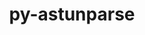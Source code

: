 ---
title: "py-astunparse"
layout: cache
categories: [package, develop-2024-03-24]
meta: {"versions": ["1.6.3"], "compilers": ["apple-clang@=15.0.0", "gcc@=11.4.0"], "oss": ["ubuntu22.04", "ventura"], "platforms": ["darwin", "linux"], "targets": ["aarch64", "neoverse_v1", "neoverse_v2", "x86_64_v3"], "stacks": ["e4s", "e4s-neoverse-v2", "e4s-neoverse_v1", "ml-darwin-aarch64-mps", "ml-linux-x86_64-cpu", "ml-linux-x86_64-cuda", "ml-linux-x86_64-rocm", "root"], "num_specs": 9, "num_specs_by_stack": {"root": 9, "ml-darwin-aarch64-mps": 1, "e4s-neoverse_v1": 2, "e4s-neoverse-v2": 2, "ml-linux-x86_64-cuda": 2, "ml-linux-x86_64-cpu": 2, "ml-linux-x86_64-rocm": 1, "e4s": 2}}
spec_details: [{"hash": "tb3ziitayi5bzlus2jrfo4emcfz6op6w", "compiler": "apple-clang@=15.0.0", "versions": ["1.6.3"], "os": "ventura", "platform": "darwin", "target": "aarch64", "variants": ["build_system=python_pip"], "stacks": ["root", "ml-darwin-aarch64-mps"], "size": "-", "tarball": "https://binaries.spack.io/develop-2024-03-24/build_cache/darwin-ventura-aarch64/apple-clang-15.0.0/py-astunparse-1.6.3/darwin-ventura-aarch64-apple-clang-15.0.0-py-astunparse-1.6.3-tb3ziitayi5bzlus2jrfo4emcfz6op6w.spack"}, {"hash": "uyczmrg52kjikfp5ze2rhmcz4ztvsypn", "compiler": "gcc@=11.4.0", "versions": ["1.6.3"], "os": "ubuntu22.04", "platform": "linux", "target": "neoverse_v1", "variants": ["build_system=python_pip"], "stacks": ["e4s-neoverse_v1", "root"], "size": "-", "tarball": "https://binaries.spack.io/develop-2024-03-24/build_cache/linux-ubuntu22.04-neoverse_v1/gcc-11.4.0/py-astunparse-1.6.3/linux-ubuntu22.04-neoverse_v1-gcc-11.4.0-py-astunparse-1.6.3-uyczmrg52kjikfp5ze2rhmcz4ztvsypn.spack"}, {"hash": "zdrqo7pydx4xbmoppeafmceev4ximvo7", "compiler": "gcc@=11.4.0", "versions": ["1.6.3"], "os": "ubuntu22.04", "platform": "linux", "target": "neoverse_v1", "variants": ["build_system=python_pip"], "stacks": ["e4s-neoverse_v1", "root"], "size": "-", "tarball": "https://binaries.spack.io/develop-2024-03-24/build_cache/linux-ubuntu22.04-neoverse_v1/gcc-11.4.0/py-astunparse-1.6.3/linux-ubuntu22.04-neoverse_v1-gcc-11.4.0-py-astunparse-1.6.3-zdrqo7pydx4xbmoppeafmceev4ximvo7.spack"}, {"hash": "3p6fhjl5nswuvkk2ty3kcurthe3owqtf", "compiler": "gcc@=11.4.0", "versions": ["1.6.3"], "os": "ubuntu22.04", "platform": "linux", "target": "neoverse_v2", "variants": ["build_system=python_pip"], "stacks": ["e4s-neoverse-v2", "root"], "size": "-", "tarball": "https://binaries.spack.io/develop-2024-03-24/build_cache/linux-ubuntu22.04-neoverse_v2/gcc-11.4.0/py-astunparse-1.6.3/linux-ubuntu22.04-neoverse_v2-gcc-11.4.0-py-astunparse-1.6.3-3p6fhjl5nswuvkk2ty3kcurthe3owqtf.spack"}, {"hash": "ctgx4soe36baisxkkudwcv3zz4imna32", "compiler": "gcc@=11.4.0", "versions": ["1.6.3"], "os": "ubuntu22.04", "platform": "linux", "target": "neoverse_v2", "variants": ["build_system=python_pip"], "stacks": ["e4s-neoverse-v2", "root"], "size": "-", "tarball": "https://binaries.spack.io/develop-2024-03-24/build_cache/linux-ubuntu22.04-neoverse_v2/gcc-11.4.0/py-astunparse-1.6.3/linux-ubuntu22.04-neoverse_v2-gcc-11.4.0-py-astunparse-1.6.3-ctgx4soe36baisxkkudwcv3zz4imna32.spack"}, {"hash": "ekpojvfvywszqf6uigjsgcwrbr4x7lqh", "compiler": "gcc@=11.4.0", "versions": ["1.6.3"], "os": "ubuntu22.04", "platform": "linux", "target": "x86_64_v3", "variants": ["build_system=python_pip"], "stacks": ["ml-linux-x86_64-cuda", "root", "ml-linux-x86_64-cpu", "ml-linux-x86_64-rocm"], "size": "-", "tarball": "https://binaries.spack.io/develop-2024-03-24/build_cache/linux-ubuntu22.04-x86_64_v3/gcc-11.4.0/py-astunparse-1.6.3/linux-ubuntu22.04-x86_64_v3-gcc-11.4.0-py-astunparse-1.6.3-ekpojvfvywszqf6uigjsgcwrbr4x7lqh.spack"}, {"hash": "6ihhlc45l2qndensnhhangkpnsr7tjsw", "compiler": "gcc@=11.4.0", "versions": ["1.6.3"], "os": "ubuntu22.04", "platform": "linux", "target": "x86_64_v3", "variants": ["build_system=python_pip"], "stacks": ["root", "e4s"], "size": "-", "tarball": "https://binaries.spack.io/develop-2024-03-24/build_cache/linux-ubuntu22.04-x86_64_v3/gcc-11.4.0/py-astunparse-1.6.3/linux-ubuntu22.04-x86_64_v3-gcc-11.4.0-py-astunparse-1.6.3-6ihhlc45l2qndensnhhangkpnsr7tjsw.spack"}, {"hash": "yriq7gkjxd7gmwg5nzqb4d4e22uammsm", "compiler": "gcc@=11.4.0", "versions": ["1.6.3"], "os": "ubuntu22.04", "platform": "linux", "target": "x86_64_v3", "variants": ["build_system=python_pip"], "stacks": ["root", "e4s"], "size": "-", "tarball": "https://binaries.spack.io/develop-2024-03-24/build_cache/linux-ubuntu22.04-x86_64_v3/gcc-11.4.0/py-astunparse-1.6.3/linux-ubuntu22.04-x86_64_v3-gcc-11.4.0-py-astunparse-1.6.3-yriq7gkjxd7gmwg5nzqb4d4e22uammsm.spack"}, {"hash": "dllqatqx47vkm3ql6xvpba5mnor4h4kw", "compiler": "gcc@=11.4.0", "versions": ["1.6.3"], "os": "ubuntu22.04", "platform": "linux", "target": "x86_64_v3", "variants": ["build_system=python_pip"], "stacks": ["ml-linux-x86_64-cuda", "root", "ml-linux-x86_64-cpu"], "size": "-", "tarball": "https://binaries.spack.io/develop-2024-03-24/build_cache/linux-ubuntu22.04-x86_64_v3/gcc-11.4.0/py-astunparse-1.6.3/linux-ubuntu22.04-x86_64_v3-gcc-11.4.0-py-astunparse-1.6.3-dllqatqx47vkm3ql6xvpba5mnor4h4kw.spack"}]
---